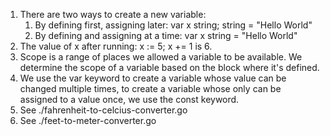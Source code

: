 1. There are two ways to create a new variable:
    1. By defining first, assigning later: var x string; string = "Hello World"
    2. By defining and assigning at a time: var x string = "Hello World"
2. The value of x after running: x := 5; x += 1 is 6.
3. Scope is a range of places we allowed a variable to be available. We determine the scope of a variable based on the block where it's defined.
4. We use the var keyword to create a variable whose value can be changed multiple times, to create a variable whose only can be assigned to a value once, we use the const keyword.
5. See ./fahrenheit-to-celcius-converter.go
6. See ./feet-to-meter-converter.go

